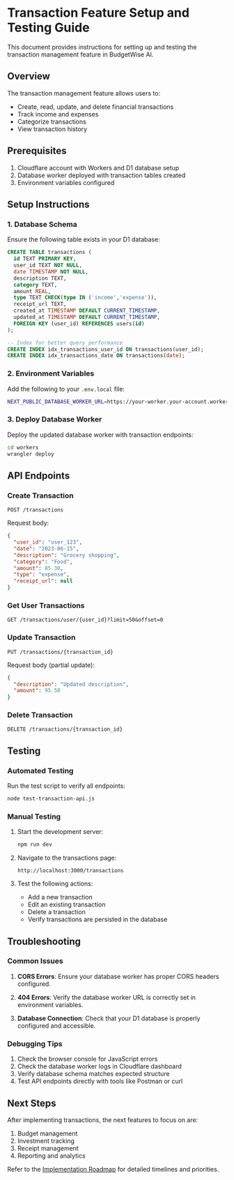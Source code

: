 # Transaction Feature Setup and Testing Guide

This document provides instructions for setting up and testing the transaction management feature in BudgetWise AI.

## Overview

The transaction management feature allows users to:
- Create, read, update, and delete financial transactions
- Track income and expenses
- Categorize transactions
- View transaction history

## Prerequisites

1. Cloudflare account with Workers and D1 database setup
2. Database worker deployed with transaction tables created
3. Environment variables configured

## Setup Instructions

### 1. Database Schema

Ensure the following table exists in your D1 database:

```sql
CREATE TABLE transactions (
  id TEXT PRIMARY KEY,
  user_id TEXT NOT NULL,
  date TIMESTAMP NOT NULL,
  description TEXT,
  category TEXT,
  amount REAL,
  type TEXT CHECK(type IN ('income','expense')),
  receipt_url TEXT,
  created_at TIMESTAMP DEFAULT CURRENT_TIMESTAMP,
  updated_at TIMESTAMP DEFAULT CURRENT_TIMESTAMP,
  FOREIGN KEY (user_id) REFERENCES users(id)
);

-- Index for better query performance
CREATE INDEX idx_transactions_user_id ON transactions(user_id);
CREATE INDEX idx_transactions_date ON transactions(date);
```

### 2. Environment Variables

Add the following to your `.env.local` file:

```bash
NEXT_PUBLIC_DATABASE_WORKER_URL=https://your-worker.your-account.workers.dev
```

### 3. Deploy Database Worker

Deploy the updated database worker with transaction endpoints:

```bash
cd workers
wrangler deploy
```

## API Endpoints

### Create Transaction
```
POST /transactions
```

Request body:
```json
{
  "user_id": "user_123",
  "date": "2023-06-15",
  "description": "Grocery shopping",
  "category": "Food",
  "amount": 85.30,
  "type": "expense",
  "receipt_url": null
}
```

### Get User Transactions
```
GET /transactions/user/{user_id}?limit=50&offset=0
```

### Update Transaction
```
PUT /transactions/{transaction_id}
```

Request body (partial update):
```json
{
  "description": "Updated description",
  "amount": 95.50
}
```

### Delete Transaction
```
DELETE /transactions/{transaction_id}
```

## Testing

### Automated Testing

Run the test script to verify all endpoints:

```bash
node test-transaction-api.js
```

### Manual Testing

1. Start the development server:
   ```bash
   npm run dev
   ```

2. Navigate to the transactions page:
   ```
   http://localhost:3000/transactions
   ```

3. Test the following actions:
   - Add a new transaction
   - Edit an existing transaction
   - Delete a transaction
   - Verify transactions are persisted in the database

## Troubleshooting

### Common Issues

1. **CORS Errors**: Ensure your database worker has proper CORS headers configured.

2. **404 Errors**: Verify the database worker URL is correctly set in environment variables.

3. **Database Connection**: Check that your D1 database is properly configured and accessible.

### Debugging Tips

1. Check the browser console for JavaScript errors
2. Check the database worker logs in Cloudflare dashboard
3. Verify database schema matches expected structure
4. Test API endpoints directly with tools like Postman or curl

## Next Steps

After implementing transactions, the next features to focus on are:
1. Budget management
2. Investment tracking
3. Receipt management
4. Reporting and analytics

Refer to the [Implementation Roadmap](IMPLEMENTATION_ROADMAP.md) for detailed timelines and priorities.